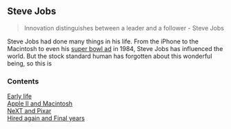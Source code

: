 ## Steve Jobs
 > Innovation distinguishes between a leader and a follower - Steve Jobs <br>

Steve Jobs had done many things in his life. From the iPhone to the Macintosh to even his [super bowl ad](https://www.youtube.com/watch?v=2zfqw8nhUwA) in 1984, Steve Jobs has influenced the world. But the stock standard human has forgotten about this wonderful being, so this is 

### Contents
[Early life](earlylife.md) <br>
[Apple II and Macintosh](apple2andmacintosh.md) <br>
[NeXT and Pixar](NeXTandpixar.md) <br>
[Hired again and Final years](renew.md) <br>




